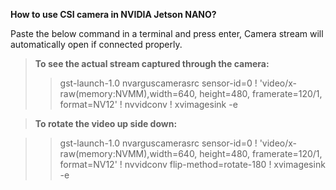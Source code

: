<b>How to use CSI camera in NVIDIA Jetson NANO?</b>

Paste the below command in a terminal and press enter, Camera stream will automatically open if connected properly.

><b>To see the actual stream captured through the camera:</b>
>
>> gst-launch-1.0 nvarguscamerasrc sensor-id=0 ! 'video/x-raw(memory:NVMM),width=640, height=480, framerate=120/1, format=NV12' ! nvvidconv ! xvimagesink -e

><b>To rotate the video up side down:</b>

>> gst-launch-1.0 nvarguscamerasrc sensor-id=0 ! 'video/x-raw(memory:NVMM),width=640, height=480, framerate=120/1, format=NV12' ! nvvidconv flip-method=rotate-180 ! xvimagesink -e
